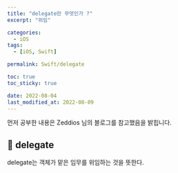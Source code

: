 ```yaml
---
title: "delegate란 무엇인가 ?"
excerpt: "위임"

categories:
  - iOS
tags:
  - [iOS, Swift]

permalink: Swift/delegate

toc: true
toc_sticky: true

date: 2022-08-04
last_modified_at: 2022-08-09
---
```

먼저 공부한 내용은 Zeddios 님의 블로그를 참고했음을 밝힙니다. 

## 🍎 delegate

delegate는 객체가 맡은 임무를 위임하는 것을 뜻한다. 




